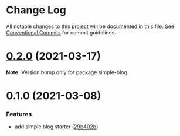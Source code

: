 # Change Log

All notable changes to this project will be documented in this file.
See [Conventional Commits](https://conventionalcommits.org) for commit guidelines.

# [0.2.0](https://github.com/arshad/next-mdx/compare/simple-blog@0.1.0...simple-blog@0.2.0) (2021-03-17)

**Note:** Version bump only for package simple-blog





# 0.1.0 (2021-03-08)


### Features

* add simple blog starter ([29b402b](https://github.com/arshad/next-mdx/commit/29b402bb65d0e8567e950da02cb1fd6c18c94069))
